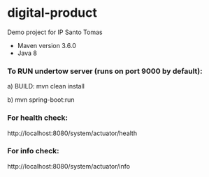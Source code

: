# digital-product
Demo project for IP Santo Tomas

* Maven version 3.6.0
* Java 8

### To RUN undertow server (runs on port 9000 by default):

a)
BUILD: mvn clean install

b)
mvn spring-boot:run

### For health check:

http://localhost:8080/system/actuator/health

### For info check:

http://localhost:8080/system/actuator/info


